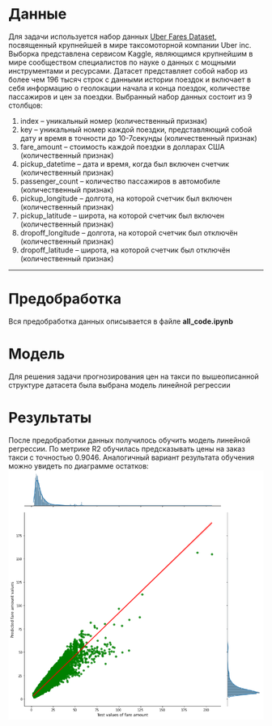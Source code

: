 # Данные
Для задачи используется набор данных [Uber Fares
Dataset](https://www.kaggle.com/datasets/yasserh/uber-fares-dataset),
посвященный крупнейшей в мире таксомоторной компании Uber inc. Выборка
представлена сервисом Kaggle, являющимся крупнейшим 
в мире сообществом специалистов по науке о данных с мощными инструментами и 
ресурсами. 
Датасет представляет собой набор из более чем 196 тысяч строк с данными истории 
поездок и включает в себя информацию о геолокации начала и конца поездок, 
количестве пассажиров и цен за поездки. Выбранный набор данных состоит из 9 
столбцов: 
1.  index – уникальный номер (количественный признак)
2.	key – уникальный номер каждой поездки, представляющий собой дату и время в 
точности до 10-7секунды (количественный признак)
2.	fare_amount – стоимость каждой поездки в долларах США (количественный 
признак)
3.	pickup_datetime – дата и время, когда был включен счетчик (количественный 
признак)
4.	passenger_count – количество пассажиров в автомобиле (количественный 
признак)
5.	pickup_longitude – долгота, на которой счетчик был включен (количественный 
признак)
6.	pickup_latitude – широта, на которой счетчик был включен (количественный 
признак)
7.	dropoff_longitude – долгота, на которой счетчик был отключён (количественный 
признак)
8.	dropoff_latitude – широта, на которой счетчик был отключён (количественный 
признак)
***

# Предобработка 
Вся предобработка данных описывается в файле **all_code.ipynb**

# Модель
Для решения задачи прогнозирования цен на такси по вышеописанной структуре 
датасета была выбрана модель линейной регрессии

# Результаты
После предобработки данных получилось обучить модель линейной регрессии. По 
метрике R2 обучилась предсказывать цены на заказ такси с точностью 0.9046. 
Аналогичный вариант результата обучения можно увидеть по диаграмме остатков:
![Изображение](output.png "Диаграмма остатков обученной модели")
